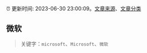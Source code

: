 :alarm_clock: 更新时间: 2023-06-30 23:00:09。[文章来源](/README.md)、[文章分类](/TAGS.md)

## 微软


> 关键字：`microsoft`、`Microsoft`、`微软`



